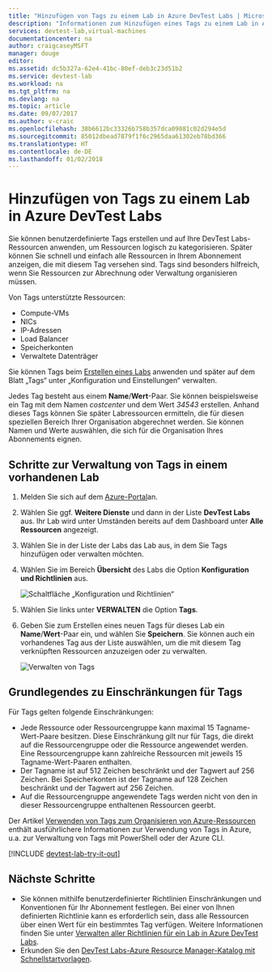```yaml
---
title: "Hinzufügen von Tags zu einem Lab in Azure DevTest Labs | Microsoft-Dokumentation"
description: "Informationen zum Hinzufügen eines Tags zu einem Lab in Azure DevTest Labs"
services: devtest-lab,virtual-machines
documentationcenter: na
author: craigcaseyMSFT
manager: douge
editor: 
ms.assetid: dc5b327a-62e4-41bc-80ef-deb3c23d51b2
ms.service: devtest-lab
ms.workload: na
ms.tgt_pltfrm: na
ms.devlang: na
ms.topic: article
ms.date: 09/07/2017
ms.author: v-craic
ms.openlocfilehash: 38b6612bc33326b758b357dca09081c02d294e5d
ms.sourcegitcommit: 85012dbead7879f1f6c2965daa61302eb78bd366
ms.translationtype: HT
ms.contentlocale: de-DE
ms.lasthandoff: 01/02/2018
---
```

# <a name="add-tags-to-a-lab-in-azure-devtest-labs"></a>Hinzufügen von Tags zu einem Lab in Azure DevTest Labs

Sie können benutzerdefinierte Tags erstellen und auf Ihre DevTest Labs-Ressourcen anwenden, um Ressourcen logisch zu kategorisieren. Später können Sie schnell und einfach alle Ressourcen in Ihrem Abonnement anzeigen, die mit diesem Tag versehen sind. Tags sind besonders hilfreich, wenn Sie Ressourcen zur Abrechnung oder Verwaltung organisieren müssen.

Von Tags unterstützte Ressourcen:

* Compute-VMs
* NICs
* IP-Adressen
* Load Balancer
* Speicherkonten
* Verwaltete Datenträger

Sie können Tags beim [Erstellen eines Labs](devtest-lab-create-lab.md) anwenden und später auf dem Blatt „Tags“ unter „Konfiguration und Einstellungen“ verwalten.

Jedes Tag besteht aus einem **Name**/**Wert**-Paar. Sie können beispielsweise ein Tag mit dem Namen *costcenter* und dem Wert *34543* erstellen. Anhand dieses Tags können Sie später Labressourcen ermitteln, die für diesen speziellen Bereich Ihrer Organisation abgerechnet werden. Sie können Namen und Werte auswählen, die sich für die Organisation Ihres Abonnements eignen.

## <a name="steps-to-manage-tags-in-an-existing-lab"></a>Schritte zur Verwaltung von Tags in einem vorhandenen Lab

1. Melden Sie sich auf dem [Azure-Portal](http://go.microsoft.com/fwlink/p/?LinkID=525040)an.
1. Wählen Sie ggf. **Weitere Dienste** und dann in der Liste **DevTest Labs** aus. Ihr Lab wird unter Umständen bereits auf dem Dashboard unter **Alle Ressourcen** angezeigt.
1. Wählen Sie in der Liste der Labs das Lab aus, in dem Sie Tags hinzufügen oder verwalten möchten.  
1. Wählen Sie im Bereich **Übersicht** des Labs die Option **Konfiguration und Richtlinien** aus.  

    ![Schaltfläche „Konfiguration und Richtlinien“](./media/devtest-lab-add-tag/devtestlab-config-and-policies.png)

1. Wählen Sie links unter **VERWALTEN** die Option **Tags**.
1. Geben Sie zum Erstellen eines neuen Tags für dieses Lab ein **Name**/**Wert**-Paar ein, und wählen Sie **Speichern**. Sie können auch ein vorhandenes Tag aus der Liste auswählen, um die mit diesem Tag verknüpften Ressourcen anzuzeigen oder zu verwalten.

    ![Verwalten von Tags](./media/devtest-lab-add-tag/devtestlab-manage-tags.png)

## <a name="understanding-limitations-to-tags"></a>Grundlegendes zu Einschränkungen für Tags

Für Tags gelten folgende Einschränkungen:

* Jede Ressource oder Ressourcengruppe kann maximal 15 Tagname-Wert-Paare besitzen. Diese Einschränkung gilt nur für Tags, die direkt auf die Ressourcengruppe oder die Ressource angewendet werden. Eine Ressourcengruppe kann zahlreiche Ressourcen mit jeweils 15 Tagname-Wert-Paaren enthalten. 
* Der Tagname ist auf 512 Zeichen beschränkt und der Tagwert auf 256 Zeichen. Bei Speicherkonten ist der Tagname auf 128 Zeichen beschränkt und der Tagwert auf 256 Zeichen.
* Auf die Ressourcengruppe angewendete Tags werden nicht von den in dieser Ressourcengruppe enthaltenen Ressourcen geerbt.

Der Artikel [Verwenden von Tags zum Organisieren von Azure-Ressourcen](https://docs.microsoft.com/azure/azure-resource-manager/resource-group-using-tags) enthält ausführlichere Informationen zur Verwendung von Tags in Azure, u.a. zur Verwaltung von Tags mit PowerShell oder der Azure CLI.

[!INCLUDE [devtest-lab-try-it-out](../../includes/devtest-lab-try-it-out.md)]

## <a name="next-steps"></a>Nächste Schritte
* Sie können mithilfe benutzerdefinierter Richtlinien Einschränkungen und Konventionen für Ihr Abonnement festlegen. Bei einer von Ihnen definierten Richtlinie kann es erforderlich sein, dass alle Ressourcen über einen Wert für ein bestimmtes Tag verfügen. Weitere Informationen finden Sie unter [Verwalten aller Richtlinien für ein Lab in Azure DevTest Labs](devtest-lab-set-lab-policy.md).
* Erkunden Sie den [DevTest Labs-Azure Resource Manager-Katalog mit Schnellstartvorlagen](https://github.com/Azure/azure-devtestlab/tree/master/Samples).
